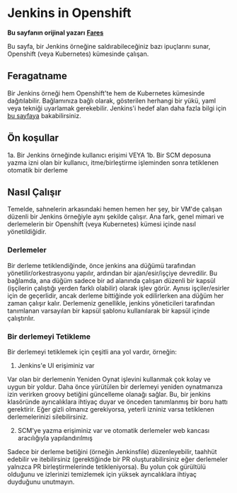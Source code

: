 # Jenkins in Openshift

**Bu sayfanın orijinal yazarı** [**Fares**](https://www.linkedin.com/in/fares-siala/)

Bu sayfa, bir Jenkins örneğine saldırabileceğiniz bazı ipuçlarını sunar, Openshift (veya Kubernetes) kümesinde çalışan.

## Feragatname

Bir Jenkins örneği hem Openshift'te hem de Kubernetes kümesinde dağıtılabilir. Bağlamınıza bağlı olarak, gösterilen herhangi bir yükü, yaml veya tekniği uyarlamak gerekebilir. Jenkins'i hedef alan daha fazla bilgi için [bu sayfaya](../../../pentesting-ci-cd/jenkins-security/README.md) bakabilirsiniz.

## Ön koşullar

1a. Bir Jenkins örneğinde kullanıcı erişimi
VEYA
1b. Bir SCM deposuna yazma izni olan bir kullanıcı, itme/birleştirme işleminden sonra tetiklenen otomatik bir derleme

## Nasıl Çalışır

Temelde, sahnelerin arkasındaki hemen hemen her şey, bir VM'de çalışan düzenli bir Jenkins örneğiyle aynı şekilde çalışır.
Ana fark, genel mimari ve derlemelerin bir Openshift (veya Kubernetes) kümesi içinde nasıl yönetildiğidir.

### Derlemeler

Bir derleme tetiklendiğinde, önce jenkins ana düğümü tarafından yönetilir/orkestrasyonu yapılır, ardından bir ajan/esir/işçiye devredilir. Bu bağlamda, ana düğüm sadece bir ad alanında çalışan düzenli bir kapsül (işçilerin çalıştığı yerden farklı olabilir) olarak işlev görür. Aynısı işçiler/esirler için de geçerlidir, ancak derleme bittiğinde yok edilirlerken ana düğüm her zaman çalışır kalır.
Derlemeniz genellikle, jenkins yöneticileri tarafından tanımlanan varsayılan bir kapsül şablonu kullanılarak bir kapsül içinde çalıştırılır.

### Bir derlemeyi Tetikleme

Bir derlemeyi tetiklemek için çeşitli ana yol vardır, örneğin:

1. Jenkins'e UI erişiminiz var

Var olan bir derlemenin Yeniden Oynat işlevini kullanmak çok kolay ve uygun bir yoldur. Daha önce yürütülen bir derlemeyi yeniden oynatmanıza izin verirken groovy betiğini güncelleme olanağı sağlar. Bu, bir jenkins klasöründe ayrıcalıklara ihtiyaç duyar ve önceden tanımlanmış bir boru hattı gerektirir.
Eğer gizli olmanız gerekiyorsa, yeterli izniniz varsa tetiklenen derlemelerinizi silebilirsiniz.

2. SCM'ye yazma erişiminiz var ve otomatik derlemeler web kancası aracılığıyla yapılandırılmış

Sadece bir derleme betiğini (örneğin Jenkinsfile) düzenleyebilir, taahhüt edebilir ve itebilirsiniz (gerektiğinde bir PR oluşturabilirsiniz eğer derlemeler yalnızca PR birleştirmelerinde tetikleniyorsa). Bu yolun çok gürültülü olduğunu ve izlerinizi temizlemek için yüksek ayrıcalıklara ihtiyaç duyduğunu unutmayın.
